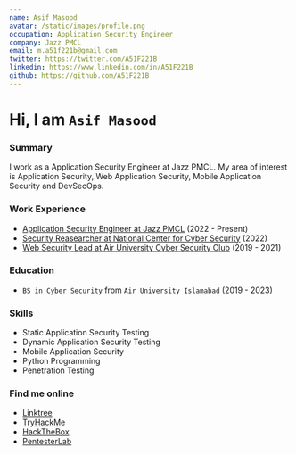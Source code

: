```yaml
---
name: Asif Masood
avatar: /static/images/profile.png
occupation: Application Security Engineer
company: Jazz PMCL
email: m.a51f221b@gmail.com
twitter: https://twitter.com/A51F221B
linkedin: https://www.linkedin.com/in/A51F221B
github: https://github.com/A51F221B
---
```


# Hi, I am `Asif Masood`

### Summary

I work as a Application Security Engineer at Jazz PMCL. My area of interest is
Application Security, Web Application Security, Mobile Application Security and DevSecOps.

### Work Experience

- [Application Security Engineer at Jazz PMCL](https://jazz.com.pk/) (2022 - Present)
- [Security Reasearcher at National Center for Cyber Security](https://www.nccs.pk/) (2022)
- [Web Security Lead at Air University Cyber Security Club](https://www.au.edu.pk/pages/Faculties/Computing_AI/Cyber_Security/dept_cyber_security_society.aspx) (2019 - 2021)

### Education

- `BS in Cyber Security` from `Air University Islamabad` (2019 - 2023)

### Skills

- Static Application Security Testing
- Dynamic Application Security Testing
- Mobile Application Security
- Python Programming
- Penetration Testing

### Find me online

- [Linktree](https://linktr.ee/A51F221B)
- [TryHackMe](https://tryhackme.com/p/A51F221B)
- [HackTheBox](https://app.hackthebox.eu/profile/486836)
- [PentesterLab](https://pentesterlab.com/profile/A51F221B)

